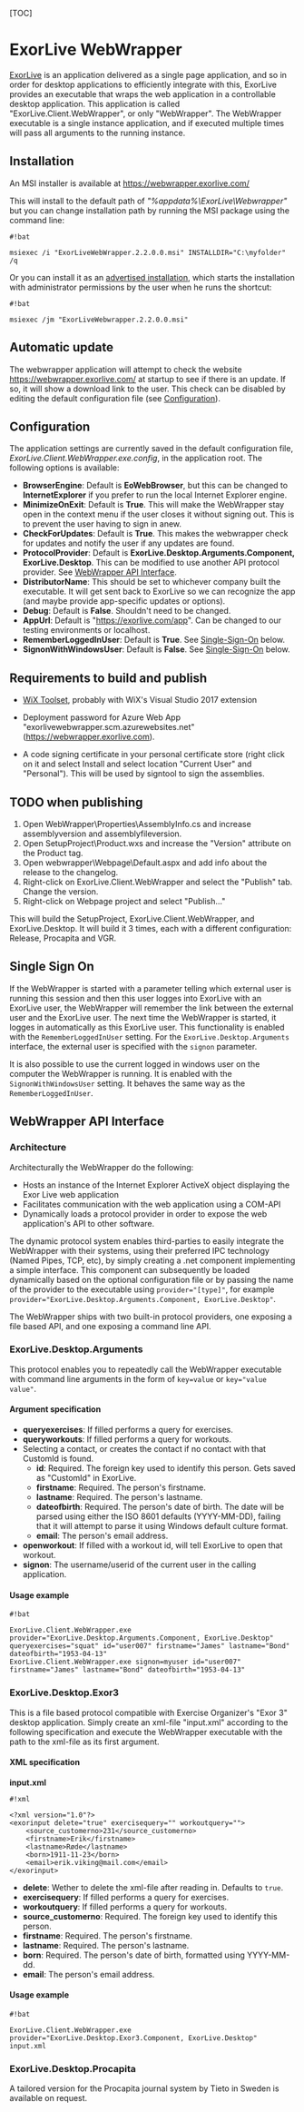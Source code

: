 [TOC]

# ExorLive WebWrapper

[ExorLive](http://exorlive.com/) is an application delivered as a single page application, and so in order for desktop applications to efficiently integrate with this, ExorLive provides an executable that wraps the web application in a controllable desktop application. This application is called "ExorLive.Client.WebWrapper", or only "WebWrapper". The WebWrapper executable is a single instance application, and if executed multiple times will pass all arguments to the running instance.

## Installation

An MSI installer is available at https://webwrapper.exorlive.com/

This will install to the default path of _"%appdata%\ExorLive\Webwrapper"_ but you can change installation path by running the MSI package using the command line:


```
#!bat

msiexec /i "ExorLiveWebWrapper.2.2.0.0.msi" INSTALLDIR="C:\myfolder" /q
```

Or you can install it as an [advertised installation](https://msdn.microsoft.com/en-us/library/windows/desktop/aa367548(v=vs.85).aspx), which starts the installation with administrator permissions by the user when he runs the shortcut:
```
#!bat

msiexec /jm "ExorLiveWebwrapper.2.2.0.0.msi"
```


## Automatic update

The webwrapper application will attempt to check the website https://webwrapper.exorlive.com/ at startup to see if there is an update. If so, it will show a download link to the user. This check can be disabled by editing the default configuration file (see [Configuration](#markdown-header-configuration)).

## Configuration

The application settings are currently saved in the default configuration file, _ExorLive.Client.WebWrapper.exe.config_, in the application root. The following options is available:

* __BrowserEngine__: Default is **EoWebBrowser**, but this can be changed to **InternetExplorer** if you prefer to run the local Internet Explorer engine.
* __MinimizeOnExit__: Default is **True**. This will make the WebWrapper stay open in the context menu if the user closes it without signing out. This is to prevent the user having to sign in anew.
* __CheckForUpdates__: Default is **True**. This makes the webwrapper check for updates and notify the user if any updates are found.
* __ProtocolProvider__: Default is **ExorLive.Desktop.Arguments.Component, ExorLive.Desktop**. This can be modified to use another API protocol provider. See [WebWrapper API Interface](#markdown-header-webwrapper-api-interface).
* __DistributorName__: This should be set to whichever company built the executable. It will get sent back to ExorLive so we can recognize the app (and maybe provide app-specific updates or options).
* __Debug__: Default is **False**. Shouldn't need to be changed.
* __AppUrl__: Default is "<https://exorlive.com/app>". Can be changed to our testing environments or localhost.
* __RememberLoggedInUser__: Default is **True**. See [Single-Sign-On](#markdown-header-single-sign-on) below.
* __SignonWithWindowsUser__: Default is **False**. See [Single-Sign-On](#markdown-header-single-sign-on) below.

## Requirements to build and publish

* [WiX Toolset][0], probably with WiX's Visual Studio 2017 extension
* Deployment password for Azure Web App "exorlivewebwrapper.scm.azurewebsites.net" (<https://webwrapper.exorlive.com>).
* A code signing certificate in your personal certificate store (right click on it and select Install and select location "Current User" and "Personal"). This will be used by signtool to sign the assemblies.

	[0]: http://wixtoolset.org/

## TODO when publishing

1. Open WebWrapper\Properties\AssemblyInfo.cs and increase assemblyversion and assemblyfileversion.
2. Open SetupProject\Product.wxs and increase the "Version" attribute on the Product tag.
4. Open webwrapper\Webpage\Default.aspx and add info about the release to the changelog.
5. Right-click on ExorLive.Client.WebWrapper and select the "Publish" tab. Change the version.
6. Right-click on Webpage project and select "Publish..."

This will build the SetupProject, ExorLive.Client.WebWrapper, and ExorLive.Desktop. It will build it 3 times, each with a different configuration: Release, Procapita and VGR.

## Single Sign On

If the WebWrapper is started with a parameter telling which external user is running this session and then this user logges into ExorLive with an ExorLive user, the WebWrapper will remember the link between the external user and the ExorLive user. The next time the WebWrapper is started, it logges in automatically as this ExorLive user.
This functionality is enabled with the `RememberLoggedInUser` setting. For the `ExorLive.Desktop.Arguments` interface, the external user is specified with the `signon` parameter.

It is also possible to use the current logged in windows user on the computer the WebWrapper is running. It is enabled with the `SignonWithWindowsUser` setting. It behaves the same way as the `RememberLoggedInUser`.

## WebWrapper API Interface

### Architecture

Architecturally the WebWrapper do the following:

* Hosts an instance of the Internet Explorer ActiveX object displaying the Exor Live web application
* Facilitates communication with the web application using a COM-API
* Dynamically loads a protocol provider in order to expose the web application's API to other software.

The dynamic protocol system enables third-parties to easily integrate the WebWrapper with their systems, using their preferred IPC technology (Named Pipes, TCP, etc), by simply creating a .net component implementing a simple interface. This component can subsequently be loaded dynamically based on the optional configuration file or by passing the name of the provider to the executable using `provider="[type]"`, for example `provider="ExorLive.Desktop.Arguments.Component, ExorLive.Desktop"`.

The WebWrapper ships with two built-in protocol providers, one exposing a file based API, and one exposing a command line API.

### ExorLive.Desktop.Arguments

This protocol enables you to repeatedly call the WebWrapper executable with command line arguments in the form of `key=value` or `key="value value"`.

#### Argument specification

* __queryexercises__: If filled performs a query for exercises.
* __queryworkouts__: If filled performs a query for workouts.
* Selecting a contact, or creates the contact if no contact with that CustomId is found.
    * __id__: Required. The foreign key used to identify this person. Gets saved as "CustomId" in ExorLive.
    * __firstname__: Required. The person's firstname.
    * __lastname__: Required. The person's lastname.
    * __dateofbirth__: Required. The person's date of birth. The date will be parsed using either the ISO 8601 defaults (YYYY-MM-DD), failing that it will attempt to parse it using Windows default culture format.
    * __email__: The person's email address.
* __openworkout__: If filled with a workout id, will tell ExorLive to open that workout.
* __signon__: The username/userid of the current user in the calling application.

#### Usage example

```
#!bat

ExorLive.Client.WebWrapper.exe provider="ExorLive.Desktop.Arguments.Component, ExorLive.Desktop" queryexercises="squat" id="user007" firstname="James" lastname="Bond" dateofbirth="1953-04-13"
ExorLive.Client.WebWrapper.exe signon=myuser id="user007" firstname="James" lastname="Bond" dateofbirth="1953-04-13"
```



### ExorLive.Desktop.Exor3

This is a file based protocol compatible with Exercise Organizer's "Exor 3" desktop application. Simply create an xml-file "input.xml" according to the following specification and execute the WebWrapper executable with the path to the xml-file as its first argument.

#### XML specification

__input.xml__
```
#!xml

<?xml version="1.0"?>
<exorinput delete="true" exercisequery="" workoutquery="">
    <source_customerno>231</source_customerno>
    <firstname>Erik</firstname>
    <lastname>Røde</lastname>
    <born>1911-11-23</born>
    <email>erik.viking@mail.com</email>
</exorinput>
```

* __delete__: Wether to delete the xml-file after reading in. Defaults to `true`.
* __exercisequery__: If filled performs a query for exercises.
* __workoutquery__: If filled performs a query for workouts.
* __source_customerno__: Required. The foreign key used to identify this person.
* __firstname__: Required. The person's firstname.
* __lastname__: Required. The person's lastname.
* __born__: Required. The person's date of birth, formatted using YYYY-MM-dd.
* __email__: The person's email address.

#### Usage example

```
#!bat

ExorLive.Client.WebWrapper.exe provider="ExorLive.Desktop.Exor3.Component, ExorLive.Desktop" input.xml
```

### ExorLive.Desktop.Procapita

A tailored version for the Procapita journal system by Tieto in Sweden is available on request.

